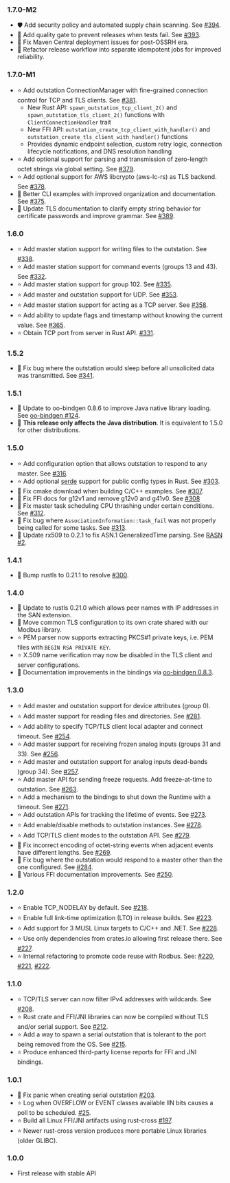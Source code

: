 
### 1.7.0-M2 ###
* :shield: Add security policy and automated supply chain scanning. See [#394](https://github.com/stepfunc/dnp3/pull/394).
* :wrench: Add quality gate to prevent releases when tests fail. See [#393](https://github.com/stepfunc/dnp3/pull/393).
* :bug: Fix Maven Central deployment issues for post-OSSRH era.
* :wrench: Refactor release workflow into separate idempotent jobs for improved reliability.

### 1.7.0-M1 ###
* :star: Add outstation ConnectionManager with fine-grained connection control for TCP and TLS clients. See [#381](https://github.com/stepfunc/dnp3/pull/381).
  * New Rust API: `spawn_outstation_tcp_client_2()` and `spawn_outstation_tls_client_2()` functions with `ClientConnectionHandler` trait
  * New FFI API: `outstation_create_tcp_client_with_handler()` and `outstation_create_tls_client_with_handler()` functions
  * Provides dynamic endpoint selection, custom retry logic, connection lifecycle notifications, and DNS resolution handling
* :star: Add optional support for parsing and transmission of zero-length octet strings via global setting. See [#379](https://github.com/stepfunc/dnp3/pull/379).
* :star: Add optional support for AWS libcrypto (aws-lc-rs) as TLS backend. See [#378](https://github.com/stepfunc/dnp3/pull/378).
* :wrench: Better CLI examples with improved organization and documentation. See [#375](https://github.com/stepfunc/dnp3/pull/375).
* :book: Update TLS documentation to clarify empty string behavior for certificate passwords and improve grammar. See [#389](https://github.com/stepfunc/dnp3/pull/389).

### 1.6.0 ###
* :star: Add master station support for writing files to the outstation. See [#338](https://github.com/stepfunc/dnp3/pull/338).
* :star: Add master station support for command events (groups 13 and 43). See [#332](https://github.com/stepfunc/dnp3/pull/332).
* :star: Add master station support for group 102. See [#335](https://github.com/stepfunc/dnp3/pull/335).
* :star: Add master and outstation support for UDP. See [#353](https://github.com/stepfunc/dnp3/pull/353).
* :star: Add master station support for acting as a TCP server. See [#358](https://github.com/stepfunc/dnp3/pull/358).
* :star: Add ability to update flags and timestamp without knowing the current value. See [#365](https://github.com/stepfunc/dnp3/pull/365).
* :star: Obtain TCP port from server in Rust API. [#331](https://github.com/stepfunc/dnp3/pull/331).

### 1.5.2 ###
* :bug: Fix bug where the outstation would sleep before all unsolicited data was transmitted. See [#341](https://github.com/stepfunc/dnp3/pull/341).

### 1.5.1 ###
* :wrench: Update to oo-bindgen 0.8.6 to improve Java native library loading. See [oo-bindgen #124](https://github.com/stepfunc/oo_bindgen/pull/124).
* :bell: **This release only affects the Java distribution**. It is equivalent to 1.5.0 for other distributions.

### 1.5.0 ###
* :star: Add configuration option that allows outstation to respond to any master. See [#316](https://github.com/stepfunc/dnp3/pull/316).
* :star: Add optional [serde](https://crates.io/crates/serde) support for public config types in Rust. See [#303](https://github.com/stepfunc/dnp3/pull/303).
* :wrench: Fix cmake download when building C/C++ examples. See [#307](https://github.com/stepfunc/dnp3/pull/307).
* :book: Fix FFI docs for g12v1 and remove g12v0 and g41v0. See [#308](https://github.com/stepfunc/dnp3/pull/308)
* :bug: Fix master task scheduling CPU thrashing under certain conditions. See [#312](https://github.com/stepfunc/dnp3/pull/312).
* :bug: Fix bug where `AssociationInformation::task_fail` was not properly being called for some tasks. See [#313](https://github.com/stepfunc/dnp3/pull/313).
* :bug: Update rx509 to 0.2.1 to fix ASN.1 GeneralizedTime parsing. See [RASN #2](https://github.com/stepfunc/rasn/pull/2).

### 1.4.1 ###
* :bug: Bump rustls to 0.21.1 to resolve [#300](https://github.com/stepfunc/dnp3/issues/300).

### 1.4.0 ###
* :wrench: Update to rustls 0.21.0 which allows peer names with IP addresses in the SAN extension.
* :wrench: Move common TLS configuration to its own crate shared with our Modbus library.
* :star: PEM parser now supports extracting PKCS#1 private keys, i.e. PEM files with `BEGIN RSA PRIVATE KEY`.
* :star: X.509 name verification may now be disabled in the TLS client and server configurations.
* :book: Documentation improvements in the bindings via [oo-bindgen 0.8.3](https://github.com/stepfunc/oo_bindgen/blob/main/CHANGELOG.md).

### 1.3.0 ###
* :star: Add master and outstation support for device attributes (group 0).
* :star: Add master support for reading files and directories. See [#281](https://github.com/stepfunc/dnp3/pull/281).
* :star: Add ability to specify TCP/TLS client local adapter and connect timeout. See [#254](https://github.com/stepfunc/dnp3/pull/254).
* :star: Add master support for receiving frozen analog inputs (groups 31 and 33). See [#256](https://github.com/stepfunc/dnp3/pull/256).
* :star: Add master and outstation support for analog inputs dead-bands (group 34). See [#257](https://github.com/stepfunc/dnp3/pull/257).
* :star: Add master API for sending freeze requests. Add freeze-at-time to outstation. See [#263](https://github.com/stepfunc/dnp3/pull/263).
* :star: Add a mechanism to the bindings to shut down the Runtime with a timeout. See [#271](https://github.com/stepfunc/dnp3/pull/271).
* :star: Add outstation APIs for tracking the lifetime of events. See [#273](https://github.com/stepfunc/dnp3/pull/273).
* :star: Add enable/disable methods to outstation instances. See [#278](https://github.com/stepfunc/dnp3/pull/278).
* :star: Add TCP/TLS client modes to the outstation API. See [#279](https://github.com/stepfunc/dnp3/pull/279).
* :bug: Fix incorrect encoding of octet-string events when adjacent events have different lengths. See [#269](https://github.com/stepfunc/dnp3/pull/270).
* :bug: Fix bug where the outstation would respond to a master other than the one configured. See [#284](https://github.com/stepfunc/dnp3/pull/284).
* :book: Various FFI documentation improvements. See [#250](https://github.com/stepfunc/dnp3/pull/250).

### 1.2.0 ###
* :star: Enable TCP_NODELAY by default. See [#218](https://github.com/stepfunc/dnp3/pull/218).
* :star: Enable full link-time optimization (LTO) in release builds. See [#223](https://github.com/stepfunc/dnp3/pull/223).
* :star: Add support for 3 MUSL Linux targets to C/C++ and .NET. See [#228](https://github.com/stepfunc/dnp3/pull/228).
* :star: Use only dependencies from crates.io allowing first release there. See [#227](https://github.com/stepfunc/dnp3/pull/227).
* :star: Internal refactoring to promote code reuse with Rodbus. See: [#220](https://github.com/stepfunc/dnp3/pull/220), [#221](https://github.com/stepfunc/dnp3/pull/221), [#222](https://github.com/stepfunc/dnp3/pull/222).

### 1.1.0 ###
* :star: TCP/TLS server can now filter IPv4 addresses with wildcards. See [#208](https://github.com/stepfunc/dnp3/pull/208).
* :star: Rust crate and FFI/JNI libraries can now be compiled without TLS and/or serial support. See [#212](https://github.com/stepfunc/dnp3/pull/212).
* :star: Add a way to spawn a serial outstation that is tolerant to the port being removed from the OS. See [#215](https://github.com/stepfunc/dnp3/pull/215).
* :star: Produce enhanced third-party license reports for FFI and JNI bindings.

### 1.0.1 ###
* :bug: Fix panic when creating serial outstation [#203](https://github.com/stepfunc/dnp3/pull/203).
* :star: Log when OVERFLOW or EVENT classes available IIN bits causes a poll to be scheduled. [#25](https://github.com/stepfunc/dnp3/pull/205).
* :star: Build all Linux FFI/JNI artifacts using rust-cross [#197](https://github.com/stepfunc/dnp3/pull/197).
* :star: Newer rust-cross version produces more portable Linux libraries (older GLIBC).

### 1.0.0 ###
* First release with stable API
